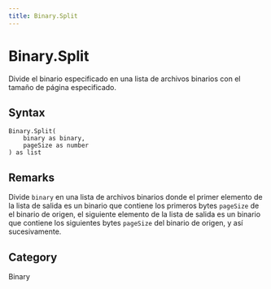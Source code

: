 ```yaml
---
title: Binary.Split
---
```


# Binary.Split


Divide el binario especificado en una lista de archivos binarios con el tamaño de página especificado.


## Syntax

```powerquery
Binary.Split(
    binary as binary,
    pageSize as number
) as list
```


## Remarks

Divide <code>binary</code> en una lista de archivos binarios donde el primer elemento de la lista de salida es un binario que contiene los primeros bytes <code>pageSize</code> de    el binario de origen, el siguiente elemento de la lista de salida es un binario que contiene los siguientes bytes <code>pageSize</code> del binario de origen,  y así sucesivamente.



## Category
Binary
